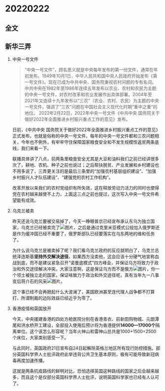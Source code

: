 # 20220222

## 全文

## 新华三弄

1. 中央一号文件

   > “中央一号文件”，顾名思义就是中央每年发布的第一份文件，通常在年初发布。1949年10月1日，中华人民共和国中央人民政府开始发布《第一号文件》。现在已成为中共中央、国务院重视农村问题的专有名词。
   > 中共中央在1982年至1986年连续五年发布以农业、农村和农民为主题的中央一号文件，对农村改革和农业发展作出具体部署。2004年至2021年又连续十九年发布以“三农”（农业、农村、农民）为主题的中央一号文件，强调了“三农”问题在中国社会主义现代化时期“重中之重”的地位。
   > 2022年2月22日，2022年中央一号文件《中共中央 国务院关于做好2022年全面推进乡村振兴重点工作的意见》发布。

   日前，《中共中央 国务院关于做好2022年全面推进乡村振兴重点工作的意见》正式发布，也就是俗称的中央一号文件。每年的中央一号文件都和三农问题相关，今年也不例外，有牢牢守住保障国家粮食安全和不发生规模性返贫两条底线，我们来看一下。

   联播具体讲了八点，前两条里粮食安全尤其是大豆和油料我们之前已经讲很多次了，耕地、农机、种子之前也说过；之后帮扶脱贫、产业发展和乡村建设也不用多说了，三弄更关注的是最后三条里的“加强农村基层组织建设”、“加强乡村振兴人才队伍建设”、“建强党的农村工作机构”。

   改革开放以来我们的农村党组织有所失效，这在释放劳动力活力的同时也使得党在农村越来越使不上力，上面这三点之前也提过，这次写入中央一号文件希望能有成效。

2. 乌克兰被卖

   昨天还说乌克兰要被交易掉了，今天一睁眼普京已经宣布承认东乌为独立国家，乌克兰已经被卖完了![图片](https://mmbiz.qpic.cn/mmbiz_png/M3iabiab1FiaIbO8ISA1xoEt6OKtaJE8yQK2pLQicGhtRSLNDnWBbicI3cCmvZyW4QkicgKcWic9c7NDpy1HPqxXSYBhg/640?wx_fmt=png&wxfrom=5&wx_lazy=1&wx_co=1)，之后是通过克里米亚模式公投加入俄罗斯还是作为缓冲国已经不重要了，俄罗斯部队已经要落实在乌东两地的维和任务了。

   为什么说乌克兰是被卖掉了呢？我们看乌克兰政府的反应就明白了，乌克兰总统泽连斯基**坚持外交解决途径**，如果西方没卖他，这会应该十分硬气地宣称血战到底，而不是建议紧急召开“诺曼底模式”四方峰会，并保证乌方将致力于政治和外交途径解决冲突。大家注意啊，这是保证乌方而不是俄方![图片](https://mmbiz.qpic.cn/mmbiz_png/M3iabiab1FiaIbO8ISA1xoEt6OKtaJE8yQK1WdzVBrusN4xpcb3oWQA9vX9icsHI0u7iaZvB31bkGRRoMiaeoAMW6hcA/640?wx_fmt=png&wxfrom=5&wx_lazy=1&wx_co=1)，你一个领土被独立走的国家，保证啥致力于政治和外交途径呢，真有当年九一八事变后蒋介石的风采![图片](https://mmbiz.qpic.cn/mmbiz_png/M3iabiab1FiaIbO8ISA1xoEt6OKtaJE8yQKCicYA9IOIgGavDEw0enediag7YYtruBFZ867VEPmMjy1fm66vxKEExiaw/640?wx_fmt=png&wxfrom=5&wx_lazy=1&wx_co=1)。

   这个事已经不会再掀起什么大波澜了，美国欧洲甚至连代理人战争都不打算打，所谓制裁的边际效益已经近乎为零了。

3. 香港疫情和英国放开

   今天，中央援建香港的四处方舱医院分别在香港青衣、前新田购物城、元朗潭尾和洪水桥开工建设，全部投入使用后预计将为香港提供**14000—17000个**隔离单位。这个该怎么形容呢？当年火神山和雷神山总共是1000+1500=2500个床位，大家类别感受一下。

   与此同时，英国政府21日宣布自24日起解除英格兰地区所有现行防控措施。部分英国科学界人士批评政府此举违背公共卫生基本原则，极有可能导致新冠病毒再度加速传播。

   这就是两条抗疫路线的鲜明对比，恐怕选择英国这种路线的国家之后会越来越多，而且这个是仅部分英国科学界人士批评，说明英国科学家也已经有人认可了。